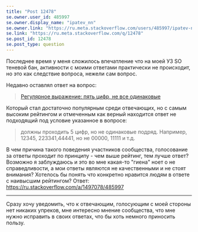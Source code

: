 ```yaml
---
title: "Post 12478"
se.owner.user_id: 485997
se.owner.display_name: "ipatev_nn"
se.owner.link: "https://ru.meta.stackoverflow.com/users/485997/ipatev-nn"
se.link: "https://ru.meta.stackoverflow.com/q/12478"
se.post_id: 12478
se.post_type: question
---
```

<p>Последнее время у меня сложилось впечатление что на моей УЗ SO теневой бан, активности с моими ответами практически не происходит, но это как следствие вопроса, нежели сам вопрос.</p>
<p>Недавно оставлял ответ на вопрос:</p>
<blockquote>
<p><a href="https://ru.stackoverflow.com/questions/1497035">Регулярное выражение: пять цифр, не все одинаковые</a></p>
</blockquote>
<p>Который стал достаточно популярным среди отвечающих, но с самым высоким рейтингом и отмеченным как верный находится ответ не подходящий под условие указанное в вопросе:</p>
<blockquote>
<p>должны проходить 5 цифр, но не одинаковые подряд. Например, 12345, 223341,44441, но не 00000, 11111 и т.д.</p>
</blockquote>
<p>В чем причина такого поведения участников сообщества, голосование за ответы проходит по принципу - чем выше рейтинг, тем лучше ответ?<br />
Возможно я заблуждаюсь и это во мне какая-то &quot;гиена&quot; ноет о не справедливости, а мои ответы являются не качественными и не стоят внимания? Хотелось бы понять что конкретно нравится людям в ответе с наивысшим рейтингом?
Ответ: <a href="https://ru.stackoverflow.com/a/1497078/485997">https://ru.stackoverflow.com/a/1497078/485997</a></p>
<hr />
<p>Сразу хочу уведомить, что к отвечающим, голосующим с моей стороны нет никаких упреков, мне интересно мнение сообщества, что мне нужно исправить в своих ответах, что бы хоть немного приносить пользу.</p>
